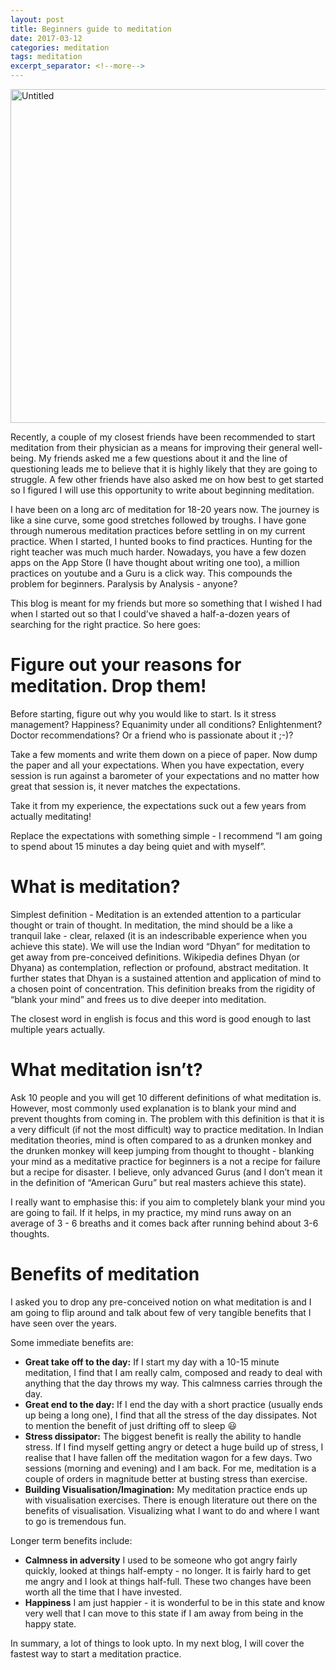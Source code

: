 ```yaml
---
layout: post
title: Beginners guide to meditation
date: 2017-03-12
categories: meditation
tags: meditation
excerpt_separator: <!--more-->
---
```


<a data-flickr-embed="true"  href="https://www.flickr.com/photos/singh_harpreet/29904310612/in/album-72157673355426251/" title="Untitled"><img src="https://c1.staticflickr.com/6/5107/29904310612_a67f1b0496_c.jpg" width="800" height="534" alt="Untitled"></a><script async src="//embedr.flickr.com/assets/client-code.js" charset="utf-8"></script>

Recently, a couple of my closest friends have been recommended to start meditation from their physician as a means for improving their general well-being. My friends asked me a few questions about it and the line of questioning leads me to believe that it is highly likely that they are going to struggle. A few other friends have also asked me on how best to get started so I figured I will use this opportunity to write about beginning meditation.
<!--more-->

I have been on a long arc of meditation for 18-20 years now. The journey is like a sine curve, some good stretches followed by troughs. I have gone through numerous meditation practices before settling in on my current practice. When I started, I hunted books to find practices. Hunting for the right teacher was much much harder. Nowadays, you have a few dozen apps on the App Store (I have thought about writing one too), a million practices on youtube and a Guru is a click way. This compounds the problem for beginners. Paralysis by Analysis - anyone?

This blog is meant for my friends but more so something that I wished I had when I started out so that  I could’ve shaved a half-a-dozen years of searching for the right practice. So here goes:

# Figure out your reasons for meditation. Drop them!

Before starting, figure out why you would like to start. Is it stress management? Happiness? Equanimity under all conditions? Enlightenment? Doctor recommendations? Or a friend who is passionate about it ;-)?

Take a few moments and write them down on a piece of paper. Now dump the paper and all your expectations. When you have expectation, every session is run against a barometer of your expectations and no matter how great that session is, it never matches the expectations.

Take it from my experience, the expectations suck out a few years from actually meditating!

Replace the expectations with something simple - I recommend “I am going to spend about 15 minutes a day being quiet and with myself”.

# What is meditation?

Simplest definition - Meditation is an extended attention to a particular thought or train of thought.  In meditation, the mind should be a like a tranquil lake - clear, relaxed (it is an indescribable experience when you achieve this state). We will use the Indian word “Dhyan” for meditation to get away from pre-conceived definitions. Wikipedia defines Dhyan (or Dhyana) as contemplation, reflection or profound, abstract meditation. It further states that Dhyan is a sustained attention and application of mind to a chosen point of concentration. This definition breaks from the rigidity of “blank your mind” and frees us to dive deeper into meditation.

The closest word in english is focus and this word is good enough to last multiple years actually.

# What meditation isn’t?
Ask 10 people and you will get 10 different definitions of what meditation is. However, most commonly used explanation is to blank your mind and prevent thoughts from coming in. The problem with this definition is that it is a very difficult (if not the most difficult) way to practice meditation. In Indian meditation theories, mind is often compared to as a drunken monkey and the drunken monkey will keep jumping from thought to thought - blanking your mind as a meditative practice for beginners is a not a recipe for failure but a recipe for disaster. I believe, only advanced Gurus (and I don’t mean it in the definition of “American Guru” but real masters achieve this state).

I really want to emphasise this: if you aim to completely blank your mind you are going to fail. If it helps, in my practice, my mind runs away on an average of 3 - 6 breaths and it comes back after running behind about 3-6 thoughts.

# Benefits of meditation
I asked you to drop any pre-conceived notion on what meditation is and I am going to flip around and talk about few of very tangible benefits that I have seen over the years.

Some immediate benefits are:

* **Great take off to the day:** If I start my day with a 10-15 minute meditation, I find that I am really calm, composed and ready to deal with anything that the day throws my way. This calmness carries through the day.
* **Great end to the day:** If I end the day with a short practice (usually ends up being a long one), I find that all the stress of the day dissipates. Not to mention the benefit of just drifting off to sleep 😃
* **Stress dissipator:** The biggest benefit is really the ability to handle stress. If I find myself getting angry or detect a huge build up of stress, I realise that I have fallen off the meditation wagon for a few days. Two sessions (morning and evening) and I am back. For me,  meditation is a couple of orders in magnitude better at busting stress than exercise.
* **Building Visualisation/Imagination:** My meditation practice ends up with visualisation exercises. There is enough literature out there on the benefits of visualisation. Visualizing what I want to do and where I want to go is tremendous fun.

Longer term benefits include:

* **Calmness in adversity** I used to be someone who got angry fairly quickly, looked at things half-empty - no longer. It is fairly hard to get me angry and I look at things half-full. These two changes have been worth all the time that I have invested.
* **Happiness** I am just happier - it is wonderful to be in this state and know very well that I can move to this state if I am away from being in the happy state.

In summary, a lot of things to look upto. In my next blog, I will cover the fastest way to start a meditation practice.
